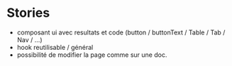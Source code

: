 # Stories

- composant ui avec resultats et code (button / buttonText / Table / Tab / Nav / ...)
- hook reutilisable / général
- possibilité de modifier la page comme sur une doc.
